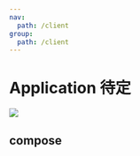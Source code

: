 ```yaml
---
nav:
  path: /client
group:
  path: /client
---
```


# Application <Badge>待定</Badge>

<img src="https://nocobase.oss-cn-beijing.aliyuncs.com/5be7ebc2f47effef85be7a0c75cf76f9.png" style="max-width: 800px;" />

## compose

<code src="./demos/demo1.tsx"/>